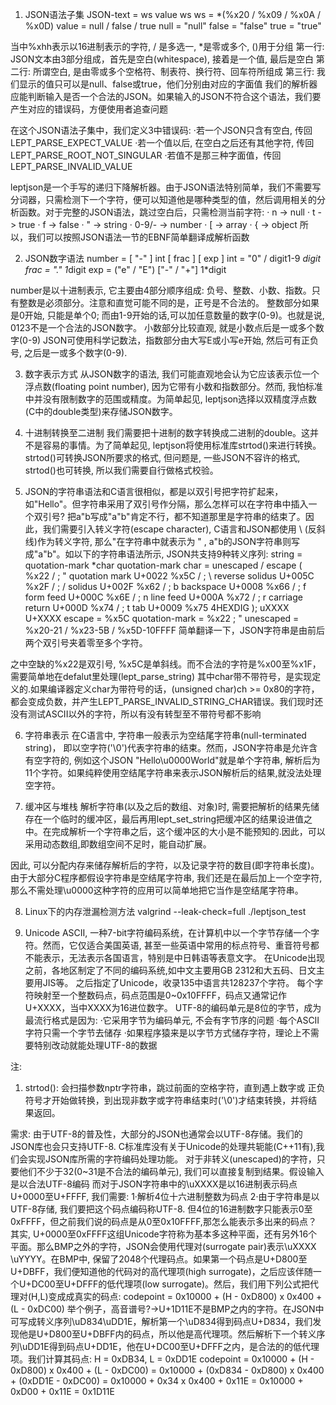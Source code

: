 1. JSON语法子集
    JSON-text = ws value ws
    ws = *(%x20 / %x09 / %x0A / %x0D)
    value = null / false / true
    null = "null"
    false = "false"
    true = "true"
  
  当中%xhh表示以16进制表示的字符, / 是多选一, *是零或多个, ()用于分组
  第一行: JSON文本由3部分组成，首先是空白(whitespace), 接着是一个值, 最后是空白
  第二行: 所谓空白, 是由零或多个空格符、制表符、换行符、回车符所组成
  第三行: 我们显示的值只可以是null、false或true，他们分别由对应的字面值
  我们的解析器应能判断输入是否一个合法的JSON。如果输入的JSON不符合这个语法，我们要产生对应的错误码，方便使用者追查问题

  在这个JSON语法子集中，我们定义3中错误码:
    ·若一个JSON只含有空白, 传回LEPT_PARSE_EXPECT_VALUE
    ·若一个值以后, 在空白之后还有其他字符, 传回LEPT_PARSE_ROOT_NOT_SINGULAR
    ·若值不是那三种字面值，传回LEPT_PARSE_INVALID_VALUE

  leptjson是一个手写的递归下降解析器。由于JSON语法特别简单，我们不需要写分词器，只需检测下一个字符，便可以知道他是哪种类型的值，然后调用相关的分析函数。对于完整的JSON语法，跳过空白后，只需检测当前字符:
    · n -> null
    · t -> true
    · f -> false
    · " -> string
    · 0-9/- -> number
    · [ -> array
    · { -> object
  所以，我们可以按照JSON语法一节的EBNF简单翻译成解析函数 

2. JSON数字语法
    number = [ "-" ] int [ frac ] [ exp ]
    int = "0" / digit1-9 *digit
    frac = "." 1*digit
    exp = ("e" / "E") ["-" / "+"] 1*digit

  number是以十进制表示, 它主要由4部分顺序组成: 负号、整数、小数、指数。只有整数是必须部分。注意和直觉可能不同的是，正号是不合法的。
  整数部分如果是0开始, 只能是单个0; 而由1-9开始的话,可以加任意数量的数字(0-9)。也就是说, 0123不是一个合法的JSON数字。
  小数部分比较直观, 就是小数点后是一或多个数字(0-9)
  JSON可使用科学记数法，指数部分由大写E或小写e开始, 然后可有正负号, 之后是一或多个数字(0-9).

3. 数字表示方式
  从JSON数字的语法, 我们可能直观地会认为它应该表示位一个浮点数(floating point number), 因为它带有小数和指数部分。然而, 我怕标准中并没有限制数字的范围或精度。为简单起见, leptjson选择以双精度浮点数(C中的double类型)来存储JSON数字。

4. 十进制转换至二进制
  我们需要把十进制的数字转换成二进制的double。这并不是容易的事情。为了简单起见, leptjson将使用标准库strtod()来进行转换。strtod()可转换JSON所要求的格式, 但问题是, 一些JSON不容许的格式, strtod()也可转换, 所以我们需要自行做格式校验。

  
5. JSON的字符串语法和C语言很相似，都是以双引号把字符扩起来，如"Hello"。但字符串采用了双引号作分隔，那么怎样可以在字符串中插入一个双引号?
  把a"b写成"a"b"肯定不行，都不知道那里是字符串的结束了。因此，我们需要引入转义字符(escape character), C语言和JSON都使用 \ (反斜线)作为转义字符, 那么"在字符串中就表示为 \" , a"b的JSON字符串则写成"a\"b"。如以下的字符串语法所示, JSON共支持9种转义序列:
  string = quotation-mark *char quotation-mark
  char = unescaped /
    escape (
      %x22 /        ; "     quotation mark    U+0022
      %x5C /        ; \     reverse solidus   U+005C
      %x2F /        ; /     solidus           U+002F
      %x62 /        ; b     backspace         U+0008
      %x66 /        ; f     form feed         U+000C
      %x6E /        ; n     line feed         U+000A
      %x72 /        ; r     carriage return   U+000D
      %x74 /        ; t     tab               U+0009
      %x75 4HEXDIG ); uXXXX                   U+XXXX
  escape = %x5C
  quotation-mark = %x22 ; "
  unescaped = %x20-21 / %x23-5B / %x5D-10FFFF
  简单翻译一下，JSON字符串是由前后两个双引号夹着零至多个字符。

  之中空缺的%x22是双引号, %x5C是单斜线。而不合法的字符是%x00至%x1F，需要简单地在defalut里处理(lept_parse_string)
  其中char带不带符号，是实现定义的.如果编译器定义char为带符号的话，(unsigned char)ch >= 0x80的字符，都会变成负数，并产生LEPT_PARSE_INVALID_STRING_CHAR错误。我们现时还没有测试ASCII以外的字符，所以有没有转型至不带符号都不影响

6. 字符串表示
  在C语言中, 字符串一般表示为空结尾字符串(null-terminated string)， 即以空字符('\0')代表字符串的结束。然而，JSON字符串是允许含有空字符的, 例如这个JSON "Hello\u0000World"就是单个字符串, 解析后为11个字符。如果纯粹使用空结尾字符串来表示JSON解析后的结果,就没法处理空字符。

7. 缓冲区与堆栈
  解析字符串(以及之后的数组、对象)时, 需要把解析的结果先储存在一个临时的缓冲区，最后再用lept_set_string把缓冲区的结果设进值之中。在完成解析一个字符串之后，这个缓冲区的大小是不能预知的.因此，可以采用动态数组,即数组空间不足时，能自动扩展。

  因此, 可以分配内存来储存解析后的字符，以及记录字符的数目(即字符串长度)。由于大部分C程序都假设字符串是空结尾字符串, 我们还是在最后加上一个空字符, 那么不需处理\u0000这种字符的应用可以简单地把它当作是空结尾字符串。
  
8. Linux下的内存泄漏检测方法
  valgrind --leak-check=full ./leptjson_test

9. Unicode
  ASCII, 一种7-bit字符编码系统，在计算机中以一个字节存储一个字符。然而，它仅适合美国英语, 甚至一些英语中常用的标点符号、重音符号都不能表示，无法表示各国语言，特别是中日韩语等表意文字。
  在Unicode出现之前，各地区制定了不同的编码系统,如中文主要用GB 2312和大五码、日文主要用JIS等。
  之后指定了Unicode，收录135中语言共128237个字符。
  每个字符映射至一个整数码点，码点范围是0~0x10FFFF，码点又通常记作U+XXXX，当中XXXX为16进位数字。
  UTF-8的编码单元是8位的字节，成为最流行格式是因为:
    ·它采用字节为编码单元, 不会有字节序的问题
    ·每个ASCII字符只需一个字节去储存
    ·如果程序猿来是以字节方式储存字符，理论上不需要特别改动就能处理UTF-8的数据

注:
  1. strtod():
    会扫描参数nptr字符串，跳过前面的空格字符，直到遇上数字或 正负符号才开始做转换，到出现非数字或字符串结束时('\0')才结束转换，并将结果返回。

需求:
  由于UTF-8的普及性，大部分的JSON也通常会以UTF-8存储。我们的JSON库也会只支持UTF-8.
  C标准库没有关于Unicode的处理共轭能(C++11有),我们会实现JSON库所需的字符编码处理功能。
  对于非转义(unescaped)的字符，只要他们不少于32(0~31是不合法的编码单元), 我们可以直接复制到结果。假设输入是以合法UTF-8编码
  而对于JSON字符串中的\uXXXX是以16进制表示码点U+0000至U+FFFF, 我们需要:
    1·解析4位十六进制整数为码点
    2·由于字符串是以UTF-8存储, 我们要把这个码点编码称UTF-8.
  但4位的16进制数字只能表示0至0xFFFF，但之前我们说的码点是从0至0x10FFFF,那怎么能表示多出来的码点？
  其实, U+0000至0xFFFF这组Unicode字符称为基本多这种平面，还有另外16个平面。那么BMP之外的字符，JSON会使用代理对(surrogate pair)表示\uXXXX \uYYYY。在BMP中, 保留了2048个代理码点。如果第一个码点是U+D800至U+DBFF，我们便知道他的代码对的高代理项(high surrogate)，之后应该伴随一个U+DC00至U+DFFF的低代理项(low surrogate)。然后，我们用下列公式把代理对(H,L)变成成真实的码点:
  codepoint = 0x10000 + (H - 0xD800) x 0x400 + (L - 0xDC00)
  举个例子，高音谱号?->U+1D11E不是BMP之内的字符。在JSON中可写成转义序列\uD834\uDD1E，解析第一个\uD834得到码点U+D834，我们发现他是U+D800至U+DBFF内的码点，所以他是高代理项。然后解析下一个转义序列\uDD1E得到码点U+DD1E，他在U+DC00至U+DFFF之内，是合法的的低代理项。我们计算其码点:
  H = 0xDB34, L = 0xDD1E
  codepoint = 0x10000 + (H - 0xD800) x 0x400 + (L - 0xDC00)
            = 0x10000 + (0xD834 - 0xD800) x 0x400 + (0xDD1E - 0xDC00)
            = 0x10000 + 0x34 x 0x400 + 0x11E
            = 0x10000 + 0xD00 + 0x11E
            = 0x1D11E

          
